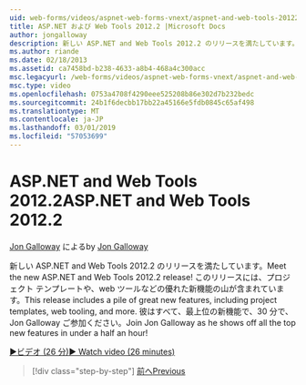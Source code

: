 ```yaml
---
uid: web-forms/videos/aspnet-web-forms-vnext/aspnet-and-web-tools-20122
title: ASP.NET および Web Tools 2012.2 |Microsoft Docs
author: jongalloway
description: 新しい ASP.NET and Web Tools 2012.2 のリリースを満たしています。 このリリースには、プロジェクト テンプレートや、web ツールなどの優れた新機能の山が含まれています。 Jo.
ms.author: riande
ms.date: 02/18/2013
ms.assetid: ca7458bd-b238-4633-a8b4-468a4c300acc
msc.legacyurl: /web-forms/videos/aspnet-web-forms-vnext/aspnet-and-web-tools-20122
msc.type: video
ms.openlocfilehash: 0753a4708f4290eee525208b86e302d7b232bedc
ms.sourcegitcommit: 24b1f6decbb17bb22a45166e5fdb0845c65af498
ms.translationtype: MT
ms.contentlocale: ja-JP
ms.lasthandoff: 03/01/2019
ms.locfileid: "57053699"
---
```

<a name="aspnet-and-web-tools-20122"></a><span data-ttu-id="6991a-105">ASP.NET and Web Tools 2012.2</span><span class="sxs-lookup"><span data-stu-id="6991a-105">ASP.NET and Web Tools 2012.2</span></span>
====================
<span data-ttu-id="6991a-106">[Jon Galloway](https://github.com/jongalloway) による</span><span class="sxs-lookup"><span data-stu-id="6991a-106">by [Jon Galloway](https://github.com/jongalloway)</span></span>

<span data-ttu-id="6991a-107">新しい ASP.NET and Web Tools 2012.2 のリリースを満たしています。</span><span class="sxs-lookup"><span data-stu-id="6991a-107">Meet the new ASP.NET and Web Tools 2012.2 release!</span></span> <span data-ttu-id="6991a-108">このリリースには、プロジェクト テンプレートや、web ツールなどの優れた新機能の山が含まれています。</span><span class="sxs-lookup"><span data-stu-id="6991a-108">This release includes a pile of great new features, including project templates, web tooling, and more.</span></span> <span data-ttu-id="6991a-109">彼はすべて、最上位の新機能で、30 分で、Jon Galloway ご参加ください。</span><span class="sxs-lookup"><span data-stu-id="6991a-109">Join Jon Galloway as he shows off all the top new features in under a half an hour!</span></span>

[<span data-ttu-id="6991a-110">&#9654;ビデオ (26 分)</span><span class="sxs-lookup"><span data-stu-id="6991a-110">&#9654; Watch video (26 minutes)</span></span>](https://channel9.msdn.com/Blogs/ASP-NET-Site-Videos/aspnet-and-web-tools-20122)

> [!div class="step-by-step"]
> [<span data-ttu-id="6991a-111">前へ</span><span class="sxs-lookup"><span data-stu-id="6991a-111">Previous</span></span>](getting-started-with-the-next-version-of-aspnet.md)
